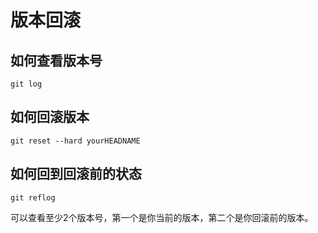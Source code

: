 # 版本回滚

## 如何查看版本号

    git log

## 如何回滚版本

    git reset --hard yourHEADNAME

## 如何回到回滚前的状态

    git reflog 

可以查看至少2个版本号，第一个是你当前的版本，第二个是你回滚前的版本。